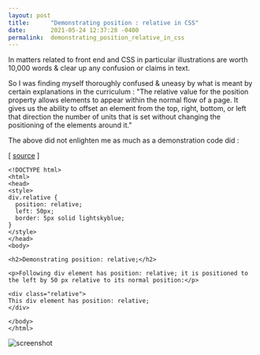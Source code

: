 ```yaml
---
layout: post
title:      "Demonstrating position : relative in CSS"
date:       2021-05-24 12:37:28 -0400
permalink:  demonstrating_position_relative_in_css
---
```



In matters related to front end and CSS in particular illustrations are worth 10,000 words & clear up any confusion or claims in text.

So I was finding myself thoroughly confused & uneasy by what is meant by certain explanations in the curriculum :
"The relative value for the position property allows elements to appear within the normal flow of a page. It gives us the ability to offset an element from the top, right, bottom, or left that direction the number of units that is set without changing the positioning of the elements around it."

The above did not enlighten me as much as a demonstration code did : 

[ [source](https://github.com/mrarthurwhite/css_position_relative_demo/blob/master/index.html) ] 

```
<!DOCTYPE html>
<html>
<head>
<style>
div.relative {
  position: relative;
  left: 50px;
  border: 5px solid lightskyblue;
}
</style>
</head>
<body>

<h2>Demonstrating position: relative;</h2>

<p>Following div element has position: relative; it is positioned to the left by 50 px relative to its normal position:</p>

<div class="relative">
This div element has position: relative;
</div>

</body>
</html>
```

![screenshot](https://mrarthurwhite.github.io/css_position_relative_demo/imgs/screenshot.JPG)
